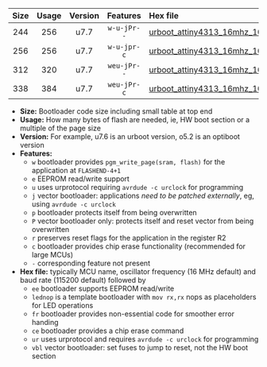 |Size|Usage|Version|Features|Hex file|
|:-:|:-:|:-:|:-:|:--|
|244|256|u7.7|`w-u-jPr--`|[urboot_attiny4313_16mhz_1000000bps_lednop_fr_ur_vbl.hex](https://raw.githubusercontent.com/stefanrueger/urboot.hex/main/mcus/attiny4313/fcpu_16mhz/1000000_bps/urboot_attiny4313_16mhz_1000000bps_lednop_fr_ur_vbl.hex)|
|256|256|u7.7|`w-u-jpr-c`|[urboot_attiny4313_16mhz_1000000bps_lednop_fr_ce_ur_vbl.hex](https://raw.githubusercontent.com/stefanrueger/urboot.hex/main/mcus/attiny4313/fcpu_16mhz/1000000_bps/urboot_attiny4313_16mhz_1000000bps_lednop_fr_ce_ur_vbl.hex)|
|312|320|u7.7|`weu-jPr--`|[urboot_attiny4313_16mhz_1000000bps_ee_lednop_fr_ur_vbl.hex](https://raw.githubusercontent.com/stefanrueger/urboot.hex/main/mcus/attiny4313/fcpu_16mhz/1000000_bps/urboot_attiny4313_16mhz_1000000bps_ee_lednop_fr_ur_vbl.hex)|
|338|384|u7.7|`weu-jPr-c`|[urboot_attiny4313_16mhz_1000000bps_ee_lednop_fr_ce_ur_vbl.hex](https://raw.githubusercontent.com/stefanrueger/urboot.hex/main/mcus/attiny4313/fcpu_16mhz/1000000_bps/urboot_attiny4313_16mhz_1000000bps_ee_lednop_fr_ce_ur_vbl.hex)|

- **Size:** Bootloader code size including small table at top end
- **Usage:** How many bytes of flash are needed, ie, HW boot section or a multiple of the page size
- **Version:** For example, u7.6 is an urboot version, o5.2 is an optiboot version
- **Features:**
  + `w` bootloader provides `pgm_write_page(sram, flash)` for the application at `FLASHEND-4+1`
  + `e` EEPROM read/write support
  + `u` uses urprotocol requiring `avrdude -c urclock` for programming
  + `j` vector bootloader: applications *need to be patched externally*, eg, using `avrdude -c urclock`
  + `p` bootloader protects itself from being overwritten
  + `P` vector bootloader only: protects itself and reset vector from being overwritten
  + `r` preserves reset flags for the application in the register R2
  + `c` bootloader provides chip erase functionality (recommended for large MCUs)
  + `-` corresponding feature not present
- **Hex file:** typically MCU name, oscillator frequency (16 MHz default) and baud rate (115200 default) followed by
  + `ee` bootloader supports EEPROM read/write
  + `lednop` is a template bootloader with `mov rx,rx` nops as placeholders for LED operations
  + `fr` bootloader provides non-essential code for smoother error handing
  + `ce` bootloader provides a chip erase command
  + `ur` uses urprotocol and requires `avrdude -c urclock` for programming
  + `vbl` vector bootloader: set fuses to jump to reset, not the HW boot section
